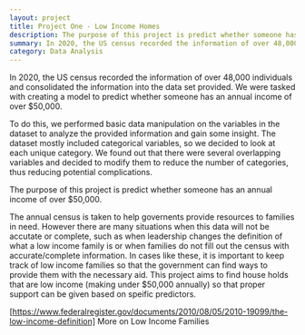 ```yaml
---
layout: project
title: Project One - Low Income Homes
description: The purpose of this project is predict whether someone has an annual income of over $50,000.
summary: In 2020, the US census recorded the information of over 48,000 individuals and consolidated the information into the data set provided. We were tasked with creating a model to predict whether someone has an annual income of over $50,000.
category: Data Analysis
---
```


In 2020, the US census recorded the information of over 48,000 individuals and consolidated the information into the data set provided. We were tasked with creating a model to predict whether someone has an annual income of over $50,000.

To do this, we performed basic data manipulation on the variables in the dataset to analyze the provided information and gain some insight. The dataset mostly included categorical variables, so we decided to look at each unique category. We found out that there were several overlapping variables and decided to modify them to reduce the number of categories, thus reducing potential complications.

The purpose of this project is predict whether someone has an annual income of over $50,000.

The annual census is taken to help governents provide resources to families in need. However there are many situations when this data will not be accutate or complete, such as when leadership changes the definition of what a low income family is or when families do not fill out the census with accurate/complete information. In cases like these, it is important to keep track of low income families so that the government can find ways to provide them with the necessary aid. This project aims to find house holds that are low income (making under $50,000 annually) so that proper support can be given based on speific predictors.

[https://www.federalregister.gov/documents/2010/08/05/2010-19099/the-low-income-definition] More on Low Income Families
<!--
![header](https://capsule-render.vercel.app/api?type=rect&color=gradient&height=1)
![https://github.com/datagirlz19/Predicting-Income-Levels-for-Low-Income-Homes/blob/9212966bf3cfa4dd94a1313e72a2bb0360663402/Project%202.pdf]
<embed src="Project 2.pdf" width="800px" height="2100px" />
<embed src="Project 2.pdf" width="800px" height="2100px" /> -->

<!--
![heade<!--r](https://capsule-render.vercel.app/api?type=rect&color=gradient&height=1)

[link]To see the step by step process, check out the blog article! -->
